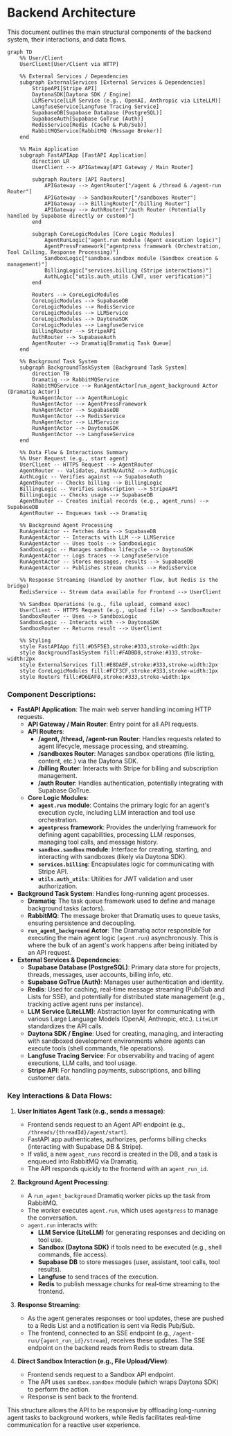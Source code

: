 # Backend Architecture

This document outlines the main structural components of the backend system, their interactions, and data flows.

```mermaid
graph TD
    %% User/Client
    UserClient[User/Client via HTTP]

    %% External Services / Dependencies
    subgraph ExternalServices [External Services & Dependencies]
        StripeAPI[Stripe API]
        DaytonaSDK[Daytona SDK / Engine]
        LLMService[LLM Service (e.g., OpenAI, Anthropic via LiteLLM)]
        LangfuseService[Langfuse Tracing Service]
        SupabaseDB[Supabase Database (PostgreSQL)]
        SupabaseAuth[Supabase GoTrue (Auth)]
        RedisService[Redis (Cache & Pub/Sub)]
        RabbitMQService[RabbitMQ (Message Broker)]
    end

    %% Main Application
    subgraph FastAPIApp [FastAPI Application]
        direction LR
        UserClient --> APIGateway[API Gateway / Main Router]
        
        subgraph Routers [API Routers]
            APIGateway --> AgentRouter["/agent & /thread & /agent-run Router"]
            APIGateway --> SandboxRouter["/sandboxes Router"]
            APIGateway --> BillingRouter["/billing Router"]
            APIGateway --> AuthRouter["/auth Router (Potentially handled by Supabase directly or custom)"]
        end

        subgraph CoreLogicModules [Core Logic Modules]
            AgentRunLogic["agent.run module (Agent execution logic)"]
            AgentPressFramework["agentpress framework (Orchestration, Tool Calling, Response Processing)"]
            SandboxLogic["sandbox.sandbox module (Sandbox creation & management)"]
            BillingLogic["services.billing (Stripe interactions)"]
            AuthLogic["utils.auth_utils (JWT, user verification)"]
        end
        
        Routers --> CoreLogicModules
        CoreLogicModules --> SupabaseDB
        CoreLogicModules --> RedisService
        CoreLogicModules --> LLMService
        CoreLogicModules --> DaytonaSDK
        CoreLogicModules --> LangfuseService
        BillingRouter --> StripeAPI
        AuthRouter --> SupabaseAuth
        AgentRouter --> Dramatiq[Dramatiq Task Queue]
    end

    %% Background Task System
    subgraph BackgroundTaskSystem [Background Task System]
        direction TB
        Dramatiq --> RabbitMQService
        RabbitMQService --> RunAgentActor[run_agent_background Actor (Dramatiq Actor)]
        RunAgentActor --> AgentRunLogic
        RunAgentActor --> AgentPressFramework
        RunAgentActor --> SupabaseDB
        RunAgentActor --> RedisService
        RunAgentActor --> LLMService
        RunAgentActor --> DaytonaSDK
        RunAgentActor --> LangfuseService
    end
    
    %% Data Flow & Interactions Summary
    %% User Request (e.g., start agent)
    UserClient -- HTTPS Request --> AgentRouter
    AgentRouter -- Validates, AuthN/AuthZ --> AuthLogic
    AuthLogic -- Verifies against --> SupabaseAuth
    AgentRouter -- Checks billing --> BillingLogic
    BillingLogic -- Verifies subscription --> StripeAPI
    BillingLogic -- Checks usage --> SupabaseDB
    AgentRouter -- Creates initial records (e.g., agent_runs) --> SupabaseDB
    AgentRouter -- Enqueues task --> Dramatiq

    %% Background Agent Processing
    RunAgentActor -- Fetches data --> SupabaseDB
    RunAgentActor -- Interacts with LLM --> LLMService
    RunAgentActor -- Uses tools --> SandboxLogic
    SandboxLogic -- Manages sandbox lifecycle --> DaytonaSDK
    RunAgentActor -- Logs traces --> LangfuseService
    RunAgentActor -- Stores messages, results --> SupabaseDB
    RunAgentActor -- Publishes stream chunks --> RedisService

    %% Response Streaming (Handled by another flow, but Redis is the bridge)
    RedisService -- Stream data available for Frontend --> UserClient

    %% Sandbox Operations (e.g., file upload, command exec)
    UserClient -- HTTPS Request (e.g., upload file) --> SandboxRouter
    SandboxRouter -- Uses --> SandboxLogic
    SandboxLogic -- Interacts with --> DaytonaSDK
    SandboxRouter -- Returns result --> UserClient

    %% Styling
    style FastAPIApp fill:#D5F5E3,stroke:#333,stroke-width:2px
    style BackgroundTaskSystem fill:#FADBD8,stroke:#333,stroke-width:2px
    style ExternalServices fill:#E8DAEF,stroke:#333,stroke-width:2px
    style CoreLogicModules fill:#FCF3CF,stroke:#333,stroke-width:1px
    style Routers fill:#D6EAF8,stroke:#333,stroke-width:1px
```

### Component Descriptions:

*   **FastAPI Application**: The main web server handling incoming HTTP requests.
    *   **API Gateway / Main Router**: Entry point for all API requests.
    *   **API Routers**:
        *   **/agent, /thread, /agent-run Router**: Handles requests related to agent lifecycle, message processing, and streaming.
        *   **/sandboxes Router**: Manages sandbox operations (file listing, content, etc.) via the Daytona SDK.
        *   **/billing Router**: Interacts with Stripe for billing and subscription management.
        *   **/auth Router**: Handles authentication, potentially integrating with Supabase GoTrue.
    *   **Core Logic Modules**:
        *   **`agent.run` module**: Contains the primary logic for an agent's execution cycle, including LLM interaction and tool use orchestration.
        *   **`agentpress` framework**: Provides the underlying framework for defining agent capabilities, processing LLM responses, managing tool calls, and message history.
        *   **`sandbox.sandbox` module**: Interface for creating, starting, and interacting with sandboxes (likely via Daytona SDK).
        *   **`services.billing`**: Encapsulates logic for communicating with Stripe API.
        *   **`utils.auth_utils`**: Utilities for JWT validation and user authorization.
*   **Background Task System**: Handles long-running agent processes.
    *   **Dramatiq**: The task queue framework used to define and manage background tasks (actors).
    *   **RabbitMQ**: The message broker that Dramatiq uses to queue tasks, ensuring persistence and decoupling.
    *   **`run_agent_background` Actor**: The Dramatiq actor responsible for executing the main agent logic (`agent.run`) asynchronously. This is where the bulk of an agent's work happens after being initiated by an API request.
*   **External Services & Dependencies**:
    *   **Supabase Database (PostgreSQL)**: Primary data store for projects, threads, messages, user accounts, billing info, etc.
    *   **Supabase GoTrue (Auth)**: Manages user authentication and identity.
    *   **Redis**: Used for caching, real-time message streaming (Pub/Sub and Lists for SSE), and potentially for distributed state management (e.g., tracking active agent runs per instance).
    *   **LLM Service (LiteLLM)**: Abstraction layer for communicating with various Large Language Models (OpenAI, Anthropic, etc.). `LiteLLM` standardizes the API calls.
    *   **Daytona SDK / Engine**: Used for creating, managing, and interacting with sandboxed development environments where agents can execute tools (shell commands, file operations).
    *   **Langfuse Tracing Service**: For observability and tracing of agent executions, LLM calls, and tool usage.
    *   **Stripe API**: For handling payments, subscriptions, and billing customer data.

### Key Interactions & Data Flows:

1.  **User Initiates Agent Task (e.g., sends a message)**:
    *   Frontend sends request to an Agent API endpoint (e.g., `/threads/{threadId}/agent/start`).
    *   FastAPI app authenticates, authorizes, performs billing checks (interacting with Supabase DB & Stripe).
    *   If valid, a new `agent_runs` record is created in the DB, and a task is enqueued into RabbitMQ via Dramatiq.
    *   The API responds quickly to the frontend with an `agent_run_id`.

2.  **Background Agent Processing**:
    *   A `run_agent_background` Dramatiq worker picks up the task from RabbitMQ.
    *   The worker executes `agent.run`, which uses `agentpress` to manage the conversation.
    *   `agent.run` interacts with:
        *   **LLM Service (LiteLLM)** for generating responses and deciding on tool use.
        *   **Sandbox (Daytona SDK)** if tools need to be executed (e.g., shell commands, file access).
        *   **Supabase DB** to store messages (user, assistant, tool calls, tool results).
        *   **Langfuse** to send traces of the execution.
        *   **Redis** to publish message chunks for real-time streaming to the frontend.

3.  **Response Streaming**:
    *   As the agent generates responses or tool updates, these are pushed to a Redis List and a notification is sent via Redis Pub/Sub.
    *   The frontend, connected to an SSE endpoint (e.g., `/agent-run/{agent_run_id}/stream`), receives these updates. The SSE endpoint on the backend reads from Redis to stream data.

4.  **Direct Sandbox Interaction (e.g., File Upload/View)**:
    *   Frontend sends request to a Sandbox API endpoint.
    *   The API uses `sandbox.sandbox` module (which wraps Daytona SDK) to perform the action.
    *   Response is sent back to the frontend.

This structure allows the API to be responsive by offloading long-running agent tasks to background workers, while Redis facilitates real-time communication for a reactive user experience.
